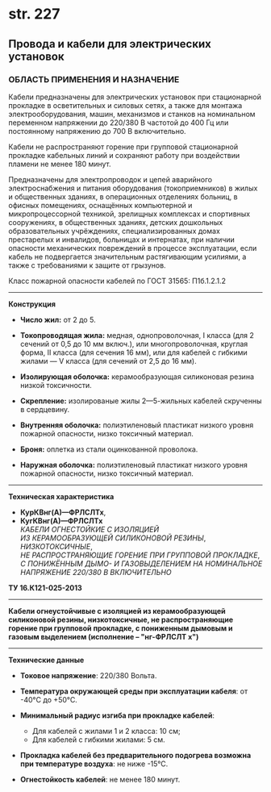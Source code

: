# str. 227

## Провода и кабели для электрических установок

### ОБЛАСТЬ ПРИМЕНЕНИЯ И НАЗНАЧЕНИЕ  
Кабели предназначены для электрических установок при стационарной прокладке в осветительных и силовых сетях, а также для монтажа электрооборудования, машин, механизмов и станков на номинальном переменном напряжении до 220/380 В частотой до 400 Гц или постоянному напряжению до 700 В включительно.

Кабели не распространяют горение при групповой стационарной прокладке кабельных линий и сохраняют работу при воздействии пламени не менее 180 минут.

Предназначены для электропроводок и цепей аварийного электроснабжения и питания оборудования (токоприемников) в жилых и общественных зданиях, в операционных отделениях больниц, в офисных помещениях, оснащённых компьютерной и микропроцессорной техникой, зрелищных комплексах и спортивных сооружениях, в общественных зданиях, детских дошкольных образовательных учрёждениях, специализированных домах престарелых и инвалидов, больницах и интернатах, при наличии опасности механических повреждений в процессе эксплуатации, если кабель не подвергается значительным растягивающим усилиями, а также с требованиями к защите от грызунов.

Класс пожарной опасности кабелей по ГОСТ 31565: П1б.1.2.1.2  

---

**Конструкция**

- **Число жил:** от 2 до 5.

- **Токопроводящая жила:** медная, однопроволочная, I класса (для 2 сечений от 0,5 до 10 мм включ.), или многопроволочная, круглая форма, II класса (для сечения 16 мм), или для кабелей с гибкими жилами — V класса (для сечений от 2,5 до 16 мм).

- **Изолирующая оболочка:** керамообразующая силиконовая резина низкой токсичности.

- **Скрепление:** изолированые жилы 2—5-жильных кабелей скрученны в сердцевину.

- **Внутренняя оболочка:** полиэтиленовый пластикат низкого уровня пожарной опасности, низко токсичный материал.

- **Броня:** оплетка из стали оцинкованной проволока.

- **Наружная оболочка:** полиэтиленовый пластикат низкого уровня пожарной опасности, низко токсичный материал.

---

**Техническая характеристика**
- **КурКВнг(А)—ФРЛСЛТх**, 
- **КугКВнг(А)—ФРЛСЛТх**  
   *КАБЕЛИ ОГНЕСТОЙКИЕ С ИЗОЛЯЦИЕЙ*   
   *ИЗ КЕРАМООБРАЗУЮЩЕЙ СИЛИКОНОВОЙ РЕЗИНЫ*,   
   *НИЗКОТОКСИЧНЫЕ*,   
   *НЕ РАСПРОСТРАНЯЮЩИЕ ГОРЕНИЕ ПРИ ГРУППОВОЙ ПРОКЛАДКЕ*,   
   *С ПОНИЖЁННЫМ ДЫМО- И ГАЗОВЫДЕЛЕНИЕМ НА НОМИНАЛЬНОЕ НАПРЯЖЕНИЕ 220/380 В ВКЛЮЧИТЕЛЬНО*

**ТУ 16.К121-025-2013**

--- 

**Кабели огнеустойчивые с изоляцией из керамообразующей силиконовой резины, низкотоксичные, не распространяющие горение при групповой прокладке, с пониженным дымовым и газовым выделением (исполнение – "нг-ФРЛСЛТ х")**

---

**Технические данные**

- **Токовое напряжение**: 220/380 Вольта.

- **Температура окружающей среды при эксплуатации кабеля**: от -40°C до +50°C.

- **Минимальный радиус изгиба при прокладке кабелей**:  
    - Для кабелей с жилами 1 и 2 класса: 10 см;  
    - Для кабелей с гибкими жилами: 5 см.

- **Прокладка кабелей без предварительного подогрева возможна при температуре воздуха**: не ниже -15°С.

- **Огнестойкость кабелей**: не менее 180 минут.
